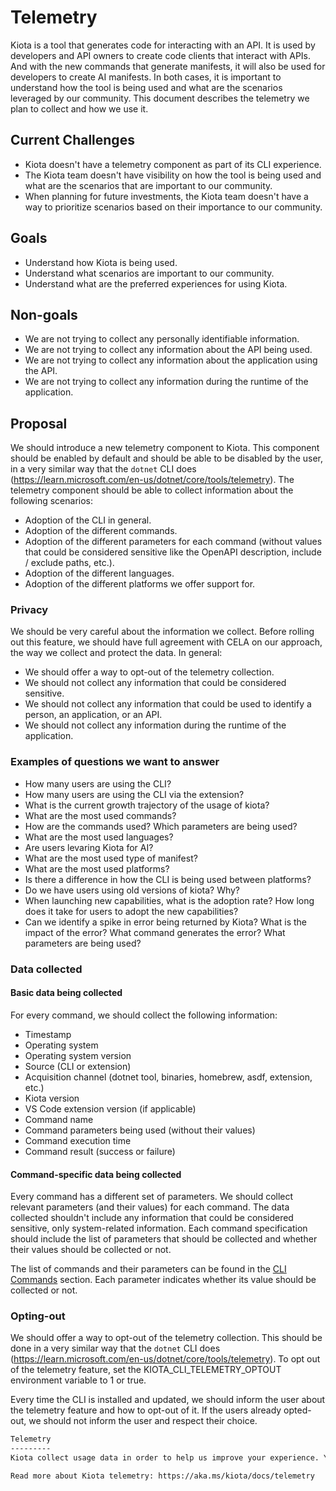 # Telemetry

Kiota is a tool that generates code for interacting with an API. It is used by developers and API owners to create code clients that interact with APIs. And with the new commands that generate manifests, it will also be used for developers to create AI manifests. In both cases, it is important to understand how the tool is being used and what are the scenarios leveraged by our community. This document describes the telemetry we plan to collect and how we use it.

## Current Challenges

- Kiota doesn't have a telemetry component as part of its CLI experience.
- The Kiota team doesn't have visibility on how the tool is being used and what are the scenarios that are important to our community.
- When planning for future investments, the Kiota team doesn't have a way to prioritize scenarios based on their importance to our community.

## Goals

- Understand how Kiota is being used.
- Understand what scenarios are important to our community.
- Understand what are the preferred experiences for using Kiota.

## Non-goals

- We are not trying to collect any personally identifiable information.
- We are not trying to collect any information about the API being used.
- We are not trying to collect any information about the application using the API.
- We are not trying to collect any information during the runtime of the application.

## Proposal

We should introduce a new telemetry component to Kiota. This component should be enabled by default and should be able to be disabled by the user, in a very similar way that the `dotnet` CLI does (https://learn.microsoft.com/en-us/dotnet/core/tools/telemetry). The telemetry component should be able to collect information about the following scenarios:

- Adoption of the CLI in general.
- Adoption of the different commands.
- Adoption of the different parameters for each command (without values that could be considered sensitive like the OpenAPI description, include / exclude paths, etc.).
- Adoption of the different languages.
- Adoption of the different platforms we offer support for.

### Privacy

We should be very careful about the information we collect. Before rolling out this feature, we should have full agreement with CELA on our approach, the way we collect and protect the data. In general:

- We should offer a way to opt-out of the telemetry collection.
- We should not collect any information that could be considered sensitive. 
- We should not collect any information that could be used to identify a person, an application, or an API. 
- We should not collect any information during the runtime of the application.

### Examples of questions we want to answer

- How many users are using the CLI?
- How many users are using the CLI via the extension?
- What is the current growth trajectory of the usage of kiota?
- What are the most used commands?
- How are the commands used? Which parameters are being used?
- What are the most used languages?
- Are users levaring Kiota for AI?
- What are the most used type of manifest?
- What are the most used platforms?
- Is there a difference in how the CLI is being used between platforms?
- Do we have users using old versions of kiota? Why?
- When launching new capabilities, what is the adoption rate? How long does it take for users to adopt the new capabilities?
- Can we identify a spike in error being returned by Kiota? What is the impact of the error? What command generates the error? What parameters are being used?

### Data collected

#### Basic data being collected

For every command, we should collect the following information:

- Timestamp
- Operating system
- Operating system version
- Source (CLI or extension)
- Acquisition channel (dotnet tool, binaries, homebrew, asdf, extension, etc.)
- Kiota version
- VS Code extension version (if applicable)
- Command name
- Command parameters being used (without their values)
- Command execution time
- Command result (success or failure)

#### Command-specific data being collected

Every command has a different set of parameters. We should collect relevant parameters (and their values) for each command. The data collected shouldn't include any information that could be considered sensitive, only system-related information. Each command specification should include the list of parameters that should be collected and whether their values should be collected or not.

The list of commands and their parameters can be found in the [CLI Commands](../cli/index.md) section. Each parameter indicates whether its value should be collected or not.

### Opting-out

We should offer a way to opt-out of the telemetry collection. This should be done in a very similar way that the `dotnet` CLI does (https://learn.microsoft.com/en-us/dotnet/core/tools/telemetry). To opt out of the telemetry feature, set the KIOTA_CLI_TELEMETRY_OPTOUT environment variable to 1 or true.

Every time the CLI is installed and updated, we should inform the user about the telemetry feature and how to opt-out of it. If the users already opted-out, we should not inform the user and respect their choice.

```bash
Telemetry
---------
Kiota collect usage data in order to help us improve your experience. You can opt-out of telemetry by setting the KIOTA_CLI_TELEMETRY_OPTOUT environment variable to '1' or 'true' using your favorite shell.

Read more about Kiota telemetry: https://aka.ms/kiota/docs/telemetry
```